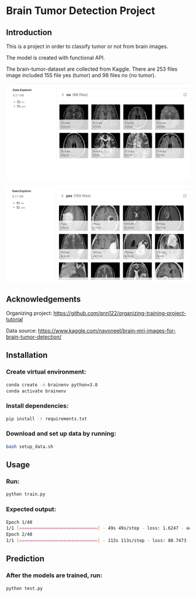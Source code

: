 # **Brain Tumor Detection Project**

## **Introduction**

This is a project in order to classify tumor or not from brain images.

The model is created with functional API.

The brain-tumor-dataset are collected from Kaggle. There are 253 files image included 155 file yes (tumor) and 98 files no (no tumor).

![no tumor](https://github.com/ThyLy02/Brain-Tumor-Detection/blob/main/images/brain_image_no.png)

![tumor](https://github.com/ThyLy02/Brain-Tumor-Detection/blob/main/images/brain_image_yes.png)


## **Acknowledgements**

Organizing project: https://github.com/qnn122/organizing-training-project-tutorial

Data source: https://www.kaggle.com/navoneel/brain-mri-images-for-brain-tumor-detection/

## **Installation**

### Create virtual environment:
```bash
conda create -n brainenv python=3.8
conda activate brainenv
```

### Install dependencies:
```bash
pip install -r requirements.txt
```

### Download and set up data by running:
```bash
bash setup_data.sh
```

## **Usage**

### Run:
```bash
python train.py
```

### Expected output:
```bash
Epoch 1/40
1/1 [==============================] - 49s 49s/step - loss: 1.6247 - accuracy: 0.4640 - val_loss: 680.0847 - val_accuracy: 0.3571
Epoch 2/40
1/1 [==============================] - 113s 113s/step - loss: 80.7473 - accuracy: 0.5520 - val_loss: 73.8134 - val_accuracy: 0.7143
```

## **Prediction**

### After the models are trained, run:
```bash
python test.py
```



